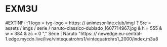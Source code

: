 # EXM3U
#EXTINF: -1 logo = tvg-logo = https: // animesonline.club/img/ ? Src = assets / imgs / serie / naruto-classico-dublado_1607714967.jpg & h = 555 & w = 384 & zc = 0 "," Série | Naruto "https: // newedge.eu-central-1.edge.mycdn.live/live/vintequatrohrs1/vintequatrohrs1_2000/index.m3u8
